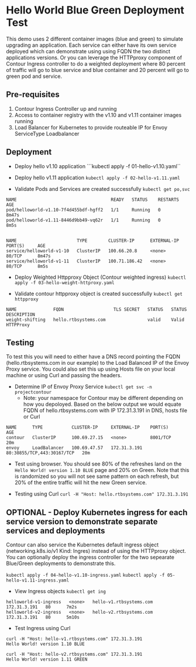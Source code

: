 # Hello World Blue Green Deployment Test

This demo uses 2 different container images (blue and green) to simulate upgrading an application.  Each service can either have its own service deployed which can demonstrate using using FQDN the two distinct applications versions.  Or you can leverage the HTTPproxy component of Contour Ingress controller to do a weighted deployment where 80 percent of traffic will go to blue service and blue container and 20 percent will go to green pod and service.

## Pre-requisites

1. Contour Ingress Controller up and running
2. Access to container registry with the v1.10 and v1.11 container images running
3. Load Balancer for Kubernetes to provide routeable IP for Envoy ServiceType Loadbalancer

## Deployment

- Deploy hello v1.10 application
```kubectl apply -f 01-hello-v1.10.yaml``

- Deploy hello v1.11 application
```kubectl apply -f 02-hello-v1.11.yaml```

- Validate Pods and Services are created successfully
```kubectl get po,svc```
```
NAME                                    READY   STATUS    RESTARTS   AGE
pod/helloworld-v1.10-7f4d455bdf-hgff2   1/1     Running   0          8m47s
pod/helloworld-v1.11-8446d9bb49-vq62r   1/1     Running   0          8m5s


NAME                       TYPE        CLUSTER-IP      EXTERNAL-IP   PORT(S)     AGE
service/helloworld-v1-10   ClusterIP   100.66.20.8     <none>        80/TCP      8m47s
service/helloworld-v1-11   ClusterIP   100.71.186.42   <none>        80/TCP      8m5s
```

- Deploy Weighted Httpproxy Object (Contour weighted ingress)
```kubectl apply -f 03-hello-weight-httproxy.yaml```

- Validate contour httpproxy object is created successfully
```kubectl get httpproxy```
```
NAME              FQDN                   TLS SECRET   STATUS   STATUS DESCRIPTION
weight-shifting   hello.rtbsystems.com                valid    Valid HTTPProxy
```

## Testing

To test this you will need to either have a DNS record pointing the FQDN (hello.rtbsystems.com in our example) to the Load Balanced IP of the Envoy Proxy service.  You could also set this up using Hosts file on your local machine or using Curl and passing the headers.  

- Determine IP of Envoy Proxy Service
```kubectl get svc -n projectcontour``` 
    - Note: your namespace for Contour may be different depending on how you depoloyed.  Based on the below output we would equate FQDN of hello.rtbsystems.com with IP 172.31.3.191 in DNS, hosts file or Curl
```
NAME      TYPE           CLUSTER-IP     EXTERNAL-IP    PORT(S)                      AGE
contour   ClusterIP      100.69.27.15   <none>         8001/TCP                     20m
envoy     LoadBalancer   100.69.47.57   172.31.3.191   80:30855/TCP,443:30167/TCP   20m
```

- Test using browser.  You should see 80% of the refreshes land on the `Hello World! version 1.10 BLUE` page and 20% on Green.  Note that this is randomized so you will not see same pattern on each refresh, but 20% of the entire traffic will hit the new Green service.

- Testing using Curl
```curl -H "Host: hello.rtbsystems.com" 172.31.3.191```

## OPTIONAL - Deploy Kubernetes ingress for each service version to demonstrate separate services and deployments

Contour can also service the Kubernetes default ingress object (networking.k8s.io/v1 Kind: Ingres) instead of using the HTTPproxy object.  You can optionally deploy the ingress controller for the two sepearate Blue/Green deployments to demonstrate this.

```kubectl apply -f 04-hello-v1.10-ingress.yaml```
```kubectl apply -f 05-hello-v1.11-ingress.yaml```

- View Ingress objects
```kubectl get ing```
```NAME                    CLASS    HOSTS                     ADDRESS        PORTS   AGE
helloworld-v1-ingress   <none>   hello-v1.rtbsystems.com   172.31.3.191   80      7m2s
helloworld-v2-ingress   <none>   hello-v2.rtbsystems.com   172.31.3.191   80      5m10s
```

- Test Ingress using Curl
```
curl -H "Host: hello-v1.rtbsystems.com" 172.31.3.191
Hello World! version 1.10 BLUE
```

```
curl -H "Host: hello-v2.rtbsystems.com" 172.31.3.191
Hello World! version 1.11 GREEN
```
